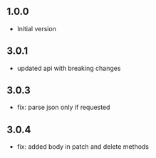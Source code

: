 ## 1.0.0

- Initial version

## 3.0.1

- updated api with breaking changes

## 3.0.3

- fix: parse json only if requested

## 3.0.4

- fix: added body in patch and delete methods 